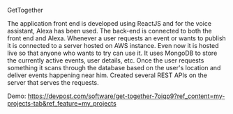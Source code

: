 GetTogether

The application front end is developed using ReactJS and for the voice assistant, Alexa has been used. The back-end is connected to both the front end and Alexa. Whenever a user requests an event or wants to publish it is connected to a server hosted on AWS instance. Even now it is hosted live so that anyone who wants to try can use it. It uses MongoDB to store the currently active events, user details, etc. Once the user requests something it scans through the database based on the user's location and deliver events happening near him. Created several REST APIs on the server that serves the requests.

Demo: https://devpost.com/software/get-together-7oiqp9?ref_content=my-projects-tab&ref_feature=my_projects
